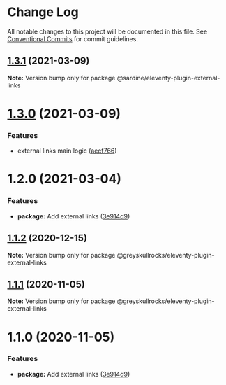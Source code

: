 # Change Log

All notable changes to this project will be documented in this file.
See [Conventional Commits](https://conventionalcommits.org) for commit guidelines.

## [1.3.1](https://github.com/sardinedev/eleventy-plugins/compare/@sardine/eleventy-plugin-external-links@1.3.0...@sardine/eleventy-plugin-external-links@1.3.1) (2021-03-09)

**Note:** Version bump only for package @sardine/eleventy-plugin-external-links

# [1.3.0](https://github.com/sardinedev/eleventy-plugins/compare/@sardine/eleventy-plugin-external-links@1.2.0...@sardine/eleventy-plugin-external-links@1.3.0) (2021-03-09)

### Features

- external links main logic ([aecf766](https://github.com/sardinedev/eleventy-plugins/commit/aecf76672df04a45bbcf9139b9b0108290d1e1a7))

# 1.2.0 (2021-03-04)

### Features

- **package:** Add external links ([3e914d9](https://github.com/sardinedev/eleventy-plugins/commit/3e914d9e31facbb0ff8af1d496423e3e464c9745))

## [1.1.2](https://github.com/greyskullrocks/eleventy-plugins/compare/@greyskullrocks/eleventy-plugin-external-links@1.1.1...@greyskullrocks/eleventy-plugin-external-links@1.1.2) (2020-12-15)

**Note:** Version bump only for package @greyskullrocks/eleventy-plugin-external-links

## [1.1.1](https://github.com/greyskullrocks/eleventy-plugins/compare/@greyskullrocks/eleventy-plugin-external-links@1.1.0...@greyskullrocks/eleventy-plugin-external-links@1.1.1) (2020-11-05)

**Note:** Version bump only for package @greyskullrocks/eleventy-plugin-external-links

# 1.1.0 (2020-11-05)

### Features

- **package:** Add external links ([3e914d9](https://github.com/greyskullrocks/eleventy-plugins/commit/3e914d9e31facbb0ff8af1d496423e3e464c9745))
